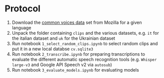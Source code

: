 # Protocol

1. Download the [common voices data](https://commonvoice.mozilla.org/en/datasets) set from Mozilla for a given language
2. Unpack the folder containing `clips` and the various datasets, e.g. `it` for the italian dataset and `uk` for the Ukrainian dataset
3. Run notebook `1_select_random_clips.ipynb` to select random clips and put it in a new local databse `cv.sqlite3`
4. Run notebook `2_transcribe.ipynb` for preparing transcriptions to evaluate the different automatic speech recognition tools (e.g. `Whisper large-v3` and Google API Speech v2 via `autosub`)
5. Run notebook `3_evaluate_models.ipynb` for evaluating models
